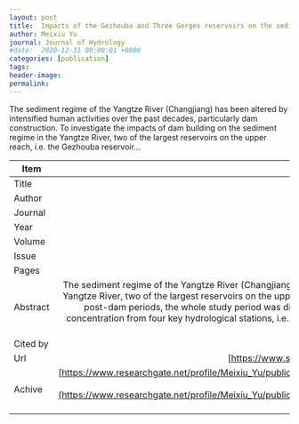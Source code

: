 ```yaml
---
layout: post
title:  Impacts of the Gezhouba and Three Gorges reservoirs on the sediment regime in the Yangtze River China
author: Meixiu Yu
journal: Journal of Hydrology
#date:  2020-12-31 00:00:01 +0000
categories: [publication]
tags: 
header-image: 
permalink: 
---
```

The sediment regime of the Yangtze River (Changjiang) has been altered by intensified human activities over the past decades, particularly dam construction. To investigate the impacts of dam building on the sediment regime in the Yangtze River, two of the largest reservoirs on the upper reach, i.e. the Gezhouba reservoir...
<!--the above is the excerpt-->
<!--more-->
<!--the following is the text-->


| Item           | Content    |
| ---------------|:-----------:|
| Title          | Impacts of the Gezhouba and Three Gorges reservoirs on the sediment regime in the Yangtze River China     |
| Author         | Qiongfang Li and Meixiu Yu and Guobin Lu and Tao Cai and Xue Bai and Ziqiang Xia    |
| Journal        | Journal of Hydrology   |
| Year           | 2011      |
| Volume         | 403	   |
| Issue          | 3-4	   |
| Pages          | 224-233	   |
| Abstract       | The sediment regime of the Yangtze River (Changjiang) has been altered by intensified human activities over the past decades, particularly dam construction. To investigate the impacts of dam building on the sediment regime in the Yangtze River, two of the largest reservoirs on the upper reach, i.e. the Gezhouba reservoir and the Three Gorges reservoir, have been selected as case study sites. To analyze the changes in sediment regime between pre-dam and post-dam periods, the whole study period was divided into three sub-periods according to the years when these two reservoirs started to store water. On the basis of the time series of daily water discharge and sediment concentration from four key hydrological stations, i.e. Cuntan, Yichang, Hankou and Datong, the alterations of annual, seasonal, monthly and daily sediment regimes in different sub-periods were investigated and the driving forces were …	 |
| Cited by			 | 120 (Updated on May-15-2020)   |
| Url  					 | [https://www.sciencedirect.com/science/article/pii/S002216941100223X](https://www.sciencedirect.com/science/article/pii/S002216941100223X)		   |
| Achive 	       | [https://www.researchgate.net/profile/Meixiu_Yu/publication/229170565_Impacts_of_the_Gezhouba_and_Three_Gorges_reservoirs_on_the_sediment_regime_in_the_Yangtze_River_China/links/5b163998a6fdcc31bbf542fa/Impacts-of-the-Gezhouba-and-Three-Gorges-reservoirs-on-the-sediment-regime-in-the-Yangtze-River-China.pdf](https://www.researchgate.net/profile/Meixiu_Yu/publication/229170565_Impacts_of_the_Gezhouba_and_Three_Gorges_reservoirs_on_the_sediment_regime_in_the_Yangtze_River_China/links/5b163998a6fdcc31bbf542fa/Impacts-of-the-Gezhouba-and-Three-Gorges-reservoirs-on-the-sediment-regime-in-the-Yangtze-River-China.pdf)		 |

